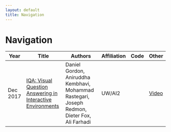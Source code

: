 ```yaml
---
layout: default
title: Navigation
---
```


# Navigation
| Year | Title | Authors | Affiliation | Code | Other |
| --- | --- | --- | --- | --- | --- |
| Dec 2017 | [IQA: Visual Question Answering in Interactive Environments](https://arxiv.org/pdf/1712.03316.pdf "We introduce Interactive Question Answering (IQA), the task of answering questions that require an autonomous agent to interact with a dynamic visual environment. IQA presents the agent with a scene and a question, like: 'Are there any apples in the fridge?'' The agent must navigate around the scene, acquire visual understanding of scene elements, interact with objects (e.g. open refrigerators) and plan for a series of actions conditioned on the question. Popular reinforcement learning approaches with a single controller perform poorly on IQA owing to the large and diverse state space. We propose the Hierarchical Interactive Memory Network (HIMN), consisting of a factorized set of controllers, allowing the system to operate at multiple levels of temporal abstraction, reducing the diversity of the action space available to each controller and enabling an easier training paradigm. We introduce IQADATA, a new Interactive Question Answering dataset built upon AI2-THOR, a simulated photo-realistic environment of configurable indoor scenes [95] with interactive objects. IQADATA has 75,000 questions, each paired with a unique scene configuration. Our experiments show that our proposed model outperforms popular single controller based methods on IQADATA. For sample questions and results, please view our video: ") | Daniel Gordon, Aniruddha Kembhavi, Mohammad Rastegari, Joseph Redmon, Dieter Fox, Ali Farhadi | UW/AI2 | | [Video](https://youtu.be/pXd3C-1jr98.) |